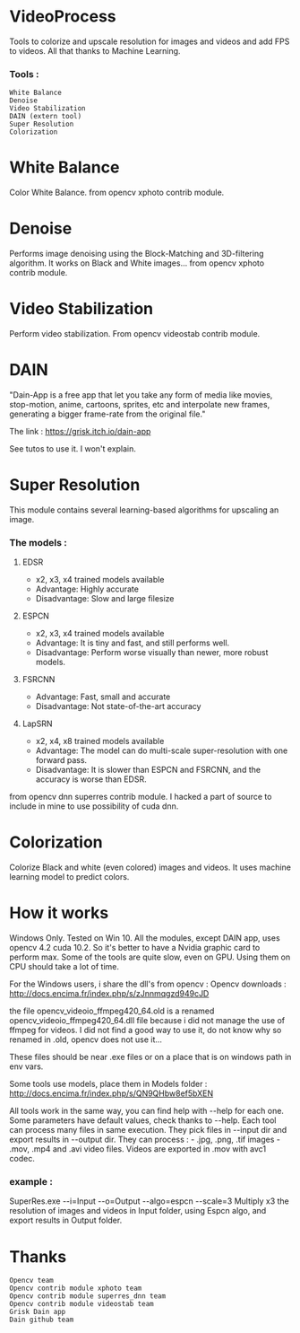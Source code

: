 # VideoProcess
Tools to colorize and upscale resolution for images and videos and add FPS to videos. All that thanks to Machine Learning.
### Tools :
```
White Balance
Denoise
Video Stabilization
DAIN (extern tool)
Super Resolution
Colorization
```

# White Balance
Color White Balance.
from opencv xphoto contrib module.

# Denoise
Performs image denoising using the Block-Matching and 3D-filtering algorithm.
It works on Black and White images...
from opencv xphoto contrib module.

# Video Stabilization
Perform video stabilization.
From opencv videostab contrib module. 

# DAIN
"Dain-App is a free app that let you take any form of media like movies, stop-motion, anime, cartoons,
sprites, etc and interpolate new frames, generating a bigger frame-rate from the original file."

The link : https://grisk.itch.io/dain-app

See tutos to use it. I won't explain.

# Super Resolution
This module contains several learning-based algorithms for upscaling an image.
### The models :
1. EDSR
    - x2, x3, x4 trained models available
    - Advantage: Highly accurate
    - Disadvantage: Slow and large filesize

2. ESPCN
    - x2, x3, x4 trained models available
    - Advantage: It is tiny and fast, and still performs well.
    - Disadvantage: Perform worse visually than newer, more robust models.
    
3. FSRCNN
    - Advantage: Fast, small and accurate
    - Disadvantage: Not state-of-the-art accuracy
    
4. LapSRN
    - x2, x4, x8 trained models available
    - Advantage: The model can do multi-scale super-resolution with one forward pass.
    - Disadvantage: It is slower than ESPCN and FSRCNN, and the accuracy is worse than EDSR.
    
from opencv dnn superres contrib module.
I hacked a part of source to include in mine to use possibility of cuda dnn.

# Colorization
Colorize Black and white (even colored) images and videos.
It uses machine learning model to predict colors.

# How it works
Windows Only. Tested on Win 10.
All the modules, except DAIN app, uses opencv 4.2 cuda 10.2.
So it's better to have a Nvidia graphic card to perform max.
Some of the tools are quite slow, even on GPU. Using them on CPU should take a lot of time.

For the Windows users, i share the dll's from opencv :
Opencv downloads : http://docs.encima.fr/index.php/s/zJnnmqgzd949cJD

the file opencv_videoio_ffmpeg420_64.old is a renamed opencv_videoio_ffmpeg420_64.dll file because i did not
manage the use of ffmpeg for videos. I did not find a good way to use it, do not know why so renamed in .old,
opencv does not use it...

These files should be near .exe files or on a place that is on windows path in env vars.

Some tools use models, place them in Models folder : http://docs.encima.fr/index.php/s/QN9QHbw8ef5bXEN

All tools work in the same way, you can find help with --help for each one.
Some parameters have default values, check thanks to --help.
Each tool can process many files in same execution. They pick files in --input dir and export results in --output dir.
They can process :
    - .jpg, .png, .tif images
    - .mov, .mp4 and .avi video files.
      Videos are exported in .mov with avc1 codec.

### example :
SuperRes.exe --i=Input --o=Output --algo=espcn --scale=3
Multiply x3 the resolution of images and videos in Input folder, using Espcn algo, and export results in Output folder.

# Thanks
```
Opencv team
Opencv contrib module xphoto team
Opencv contrib module superres_dnn team
Opencv contrib module videostab team
Grisk Dain app
Dain github team
```


